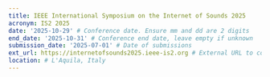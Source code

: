 ```yaml
---
title: IEEE International Symposium on the Internet of Sounds 2025
acronym: IS2 2025
date: '2025-10-29' # Conference date. Ensure mm and dd are 2 digits
end_date: '2025-10-31' # Conference end date, leave empty if unknown
submission_date: '2025-07-01' # Date of submissions
ext_url: https://internetofsounds2025.ieee-is2.org # External URL to conference website
location: # L'Aquila, Italy
---
```

